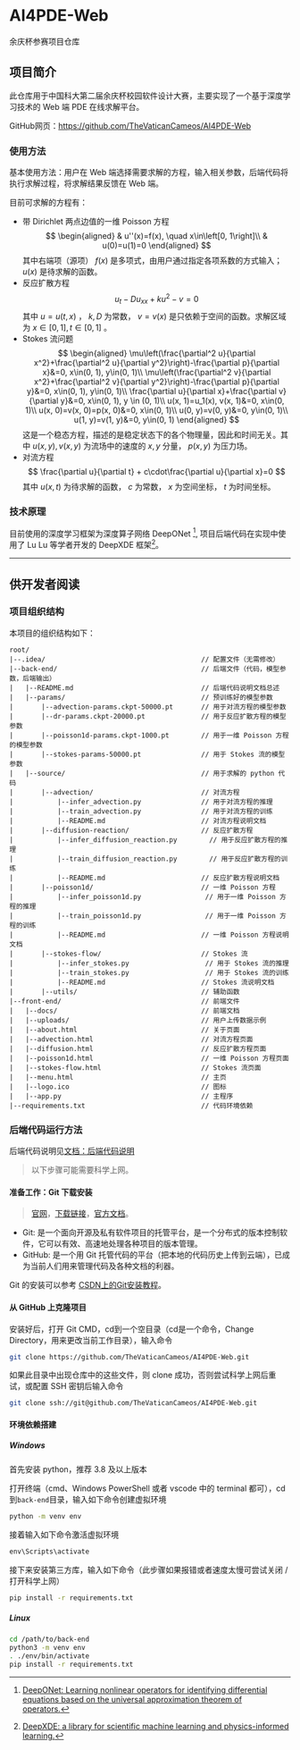 # AI4PDE-Web

余庆杯参赛项目仓库

## 项目简介

此仓库用于中国科大第二届余庆杯校园软件设计大赛，主要实现了一个基于深度学习技术的 Web 端 PDE 在线求解平台。

GitHub网页：https://github.com/TheVaticanCameos/AI4PDE-Web

### 使用方法

基本使用方法：用户在 Web 端选择需要求解的方程，输入相关参数，后端代码将执行求解过程，将求解结果反馈在 Web 端。

目前可求解的方程有：
- 带 Dirichlet 两点边值的一维 Poisson 方程 
    $$ 
    \begin{aligned}
    & u''(x)=f(x), \quad x\in\left[0, 1\right]\\
    & u(0)=u(1)=0
    \end{aligned} 
    $$ 
    其中右端项（源项） $f(x)$ 是多项式，由用户通过指定各项系数的方式输入； $u(x)$ 是待求解的函数。
- 反应扩散方程 
  $$
  u_t-D u_{xx}+ku^2-v=0
  $$
  其中 $u=u(t, x)$ ， $k, D$ 为常数， $v=v(x)$ 是只依赖于空间的函数。求解区域为 $x\in[0, 1], t\in[0, 1]$ 。
- Stokes 流问题
  $$
    \begin{aligned}
    \mu\left(\frac{\partial^2 u}{\partial x^2}+\frac{\partial^2 u}{\partial y^2}\right)-\frac{\partial p}{\partial x}&=0, x\in(0, 1), y\in(0, 1)\\
    \mu\left(\frac{\partial^2 v}{\partial x^2}+\frac{\partial^2 v}{\partial y^2}\right)-\frac{\partial p}{\partial y}&=0, x\in(0, 1), y\in(0, 1)\\
    \frac{\partial u}{\partial x}+\frac{\partial v}{\partial y}&=0, x\in(0, 1), y \in (0, 1)\\
    u(x, 1)=u_1(x), v(x, 1)&=0, x\in(0, 1)\\
    u(x, 0)=v(x, 0)=p(x, 0)&=0, x\in(0, 1)\\
    u(0, y)=v(0, y)&=0, y\in(0, 1)\\
    u(1, y)=v(1, y)&=0, y\in(0, 1)
    \end{aligned}
  $$
  这是一个稳态方程，描述的是稳定状态下的各个物理量，因此和时间无关。其中 $u(x, y), v(x, y)$ 为流场中的速度的 $x, y$ 分量， $p(x, y)$ 为压力场。
- 对流方程
  $$
    \frac{\partial u}{\partial t} + c\cdot\frac{\partial u}{\partial x}=0
  $$
  其中 $u(x,t)$ 为待求解的函数， $c$ 为常数， $x$ 为空间坐标， $t$ 为时间坐标。

### 技术原理

目前使用的深度学习框架为深度算子网络 DeepONet [^1], 项目后端代码在实现中使用了 Lu Lu 等学者开发的 DeepXDE 框架[^2]。

--------------------

## 供开发者阅读

### 项目组织结构

本项目的组织结构如下：
```
root/
|--.idea/                                       // 配置文件（无需修改）
|--back-end/                                    // 后端文件（代码，模型参数，后端输出）
|   |--README.md                                // 后端代码说明文档总述
|   |--params/                                  // 预训练好的模型参数
|       |--advection-params.ckpt-50000.pt       // 用于对流方程的模型参数
|       |--dr-params.ckpt-20000.pt              // 用于反应扩散方程的模型参数
|       |--poisson1d-params.ckpt-1000.pt        // 用于一维 Poisson 方程的模型参数
|       |--stokes-params-50000.pt               // 用于 Stokes 流的模型参数
|   |--source/                                  // 用于求解的 python 代码
|       |--advection/                           // 对流方程
|           |--infer_advection.py               // 用于对流方程的推理
|           |--train_advection.py               // 用于对流方程的训练
|           |--README.md                        // 对流方程说明文档
|       |--diffusion-reaction/                  // 反应扩散方程
|           |--infer_diffusion_reaction.py        // 用于反应扩散方程的推理
|           |--train_diffusion_reaction.py        // 用于反应扩散方程的训练
|           |--README.md                        // 反应扩散方程说明文档
|       |--poisson1d/                           // 一维 Poisson 方程
|           |--infer_poisson1d.py                // 用于一维 Poisson 方程的推理
|           |--train_poisson1d.py                // 用于一维 Poisson 方程的训练
|           |--README.md                        // 一维 Poisson 方程说明文档
|       |--stokes-flow/                         // Stokes 流
|           |--infer_stokes.py                   // 用于 Stokes 流的推理
|           |--train_stokes.py                   // 用于 Stokes 流的训练
|           |--README.md                        // Stokes 流说明文档
|       |--utils/                               // 辅助函数
|--front-end/                                   // 前端文件
|   |--docs/                                    // 前端文档
|   |--uploads/                                 // 用户上传数据示例
|   |--about.html                               // 关于页面
|   |--advection.html                           // 对流方程页面
|   |--diffusion.html                           // 反应扩散方程页面
|   |--poisson1d.html                           // 一维 Poisson 方程页面
|   |--stokes-flow.html                         // Stokes 流页面
|   |--menu.html                                // 主页
|   |--logo.ico                                 // 图标
|   |--app.py                                   // 主程序
|--requirements.txt                             // 代码环境依赖
```

### 后端代码运行方法

后端代码说明见[文档：后端代码说明](back-end/README.md)

> 以下步骤可能需要科学上网。

#### 准备工作：Git 下载安装

> [官网](https://git-scm.com/)，[下载链接](https://https://git-scm.com/downloads)，[官方文档](https://https://git-scm.com/doc)。

- Git: 是一个面向开源及私有软件项目的托管平台，是一个分布式的版本控制软件，它可以有效、高速地处理各种项目的版本管理。
- GitHub: 是一个用 Git 托管代码的平台（把本地的代码历史上传到云端），已成为当前人们用来管理代码及各种文档的利器。

Git 的安装可以参考 [CSDN上的Git安装教程](https://blog.csdn.net/mukes/article/details/115693833)。

#### 从 GitHub 上克隆项目

安装好后，打开 Git CMD，cd到一个空目录（cd是一个命令，Change Directory，用来更改当前工作目录），输入命令
```bash
git clone https://github.com/TheVaticanCameos/AI4PDE-Web.git
```
如果此目录中出现仓库中的这些文件，则 clone 成功，否则尝试科学上网后重试，或配置 SSH 密钥后输入命令
```bash
git clone ssh://git@github.com/TheVaticanCameos/AI4PDE-Web.git
```

#### 环境依赖搭建

##### Windows

首先安装 python，推荐 3.8 及以上版本

打开终端（cmd、Windows PowerShell 或者 vscode 中的 terminal 都可），cd 到`back-end`目录，输入如下命令创建虚拟环境
```bat
python -m venv env
```
接着输入如下命令激活虚拟环境
```bat
env\Scripts\activate
```
接下来安装第三方库，输入如下命令（此步骤如果报错或者速度太慢可尝试关闭 / 打开科学上网）
```bat
pip install -r requirements.txt
```

##### Linux

```bash
cd /path/to/back-end
python3 -m venv env
. ./env/bin/activate
pip install -r requirements.txt
```

[^1]: [DeepONet: Learning nonlinear operators for identifying differential equations based on the universal approximation theorem of operators.](https://arxiv.org/abs/1910.03193)
[^2]: [DeepXDE: a library for scientific machine learning and physics-informed learning.](https://github.com/lululxvi/deepxde/tree/master)

